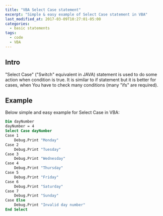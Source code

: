 ```yaml
---
title: "VBA Select Case statement"
excerpt: "Simple & easy example of Select Case statement in VBA"
last_modified_at: 2017-03-09T10:27:01-05:00
categories:
  - basic statements
tags: 
  - code
  - VBA
---
```


<!-- short intrduction -->
## Intro

"Select Case" ("Switch" equivalent in JAVA) statement is used to do some action when condition is true. It is similar to if statement but it is better for cases, when You have to check many conditions (many "ifs" are required).


## Example

Below simple and easy example for Select Case in VBA:
```vb
Dim dayNumber 
dayNumber = 4    
Select Case dayNumber    
Case 1     
    Debug.Print "Monday" 
Case 2    
    Debug.Print "Tuesday" 
Case 3   
    Debug.Print "Wednesday" 
Case 4     
    Debug.Print "Thursday" 
Case 5    
    Debug.Print "Friday" 
Case 6    
    Debug.Print "Saturday" 
Case 7    
    Debug.Print "Sunday" 
Case Else    
    Debug.Print "Invalid day number" 
End Select
```
